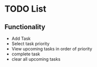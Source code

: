 # TODO List

## Functionality

- Add Task
- Select task priority
- View upcoming tasks in order of priority
- complete task
- clear all upcoming tasks
